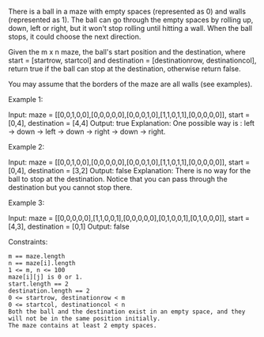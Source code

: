There is a ball in a maze with empty spaces (represented as 0) and walls (represented as 1). The ball can go through the empty spaces by rolling up, down, left or right, but it won't stop rolling until hitting a wall. When the ball stops, it could choose the next direction.

Given the m x n maze, the ball's start position and the destination, where start = [startrow, startcol] and destination = [destinationrow, destinationcol], return true if the ball can stop at the destination, otherwise return false.

You may assume that the borders of the maze are all walls (see examples).

 

Example 1:

Input: maze = [[0,0,1,0,0],[0,0,0,0,0],[0,0,0,1,0],[1,1,0,1,1],[0,0,0,0,0]], start = [0,4], destination = [4,4]
Output: true
Explanation: One possible way is : left -> down -> left -> down -> right -> down -> right.

Example 2:

Input: maze = [[0,0,1,0,0],[0,0,0,0,0],[0,0,0,1,0],[1,1,0,1,1],[0,0,0,0,0]], start = [0,4], destination = [3,2]
Output: false
Explanation: There is no way for the ball to stop at the destination. Notice that you can pass through the destination but you cannot stop there.

Example 3:

Input: maze = [[0,0,0,0,0],[1,1,0,0,1],[0,0,0,0,0],[0,1,0,0,1],[0,1,0,0,0]], start = [4,3], destination = [0,1]
Output: false

 

Constraints:

    m == maze.length
    n == maze[i].length
    1 <= m, n <= 100
    maze[i][j] is 0 or 1.
    start.length == 2
    destination.length == 2
    0 <= startrow, destinationrow < m
    0 <= startcol, destinationcol < n
    Both the ball and the destination exist in an empty space, and they will not be in the same position initially.
    The maze contains at least 2 empty spaces.


